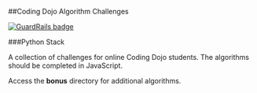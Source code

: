 ##Coding Dojo Algorithm Challenges

[![GuardRails badge](https://badges.production.guardrails.io/shtakai/cd-online-algos.svg)](https://www.guardrails.io)

###Python Stack

A collection of challenges for online Coding Dojo students. The algorithms should be completed in JavaScript.

Access the **bonus** directory for additional algorithms.
